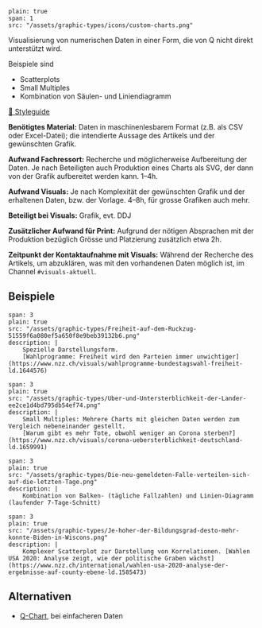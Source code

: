 ```image
plain: true
span: 1
src: "/assets/graphic-types/icons/custom-charts.png"
```

Visualisierung von numerischen Daten in einer Form, die von Q nicht direkt unterstützt wird.

Beispiele sind
- Scatterplots
- Small Multiples
- Kombination von Säulen- und Liniendiagramm

[📖 Styleguide](/scatter-slope)

**Benötigtes Material:**  Daten in maschinenlesbarem Format (z.B. als CSV oder Excel-Datei); die intendierte Aussage des Artikels und der gewünschten Grafik.

**Aufwand Fachressort:** Recherche und möglicherweise Aufbereitung der Daten. Je nach Beteiligten auch Produktion eines Charts als SVG, der dann von der Grafik aufbereitet werden kann. 1–4h.

**Aufwand Visuals:** Je nach Komplexität der gewünschten Grafik und der erhaltenen Daten, bzw. der Vorlage. 4–8h, für grosse Grafiken auch mehr.

**Beteiligt bei Visuals:** Grafik, evt. DDJ

**Zusätzlicher Aufwand für Print:** Aufgrund der nötigen Absprachen mit der Produktion bezüglich Grösse und Platzierung zusätzlich etwa 2h.

**Zeitpunkt der Kontaktaufnahme mit Visuals:** Während der Recherche des Artikels, um abzuklären, was mit den vorhandenen Daten möglich ist, im Channel `#visuals-aktuell`.

## Beispiele
```image
span: 3
plain: true
src: "/assets/graphic-types/Freiheit-auf-dem-Ruckzug-51559f6a080ef5a650f8e9beb39132b6.png"
description: |
	Spezielle Darstellungsform.
	[Wahlprogramme: Freiheit wird den Parteien immer unwichtiger](https://www.nzz.ch/visuals/wahlprogramme-bundestagswahl-freiheit-ld.1644576)
```

```image
span: 3
plain: true
src: "/assets/graphic-types/Uber-und-Untersterblichkeit-der-Lander-ee2ce1d4bd795db54ef74.png"
description: |
	Small Multiples: Mehrere Charts mit gleichen Daten werden zum Vergleich nebeneinander gestellt.
	[Warum gibt es mehr Tote, obwohl weniger an Corona sterben?](https://www.nzz.ch/visuals/corona-uebersterblichkeit-deutschland-ld.1659991)
```

```image
span: 3
plain: true
src: "/assets/graphic-types/Die-neu-gemeldeten-Falle-verteilen-sich-auf-die-letzten-Tage.png"
description: |
	Kombination von Balken- (tägliche Fallzahlen) und Linien-Diagramm (laufender 7-Tage-Schnitt)
```

```image
span: 3
plain: true
src: "/assets/graphic-types/Je-hoher-der-Bildungsgrad-desto-mehr-konnte-Biden-in-Wiscons.png"
description: |
	Komplexer Scatterplot zur Darstellung von Korrelationen. [Wahlen USA 2020: Analyse zeigt, wie der politische Graben wächst](https://www.nzz.ch/international/wahlen-usa-2020-analyse-der-ergebnisse-auf-county-ebene-ld.1585473)
```
## Alternativen
- [Q-Chart](/q-chart), bei einfacheren Daten